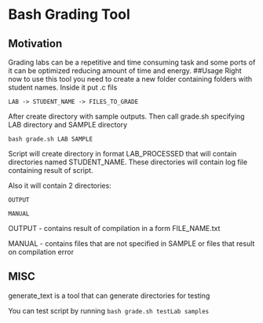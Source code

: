 # Bash Grading Tool
## Motivation
Grading labs can be a repetitive and time consuming task and some ports of it can be optimized reducing amount of time and energy.
##Usage
Right now to use this tool you need to create a new folder containing folders with student names. Inside it put .c fils

`LAB -> STUDENT_NAME -> FILES_TO_GRADE`

After create directory with sample outputs.
Then call grade.sh specifying LAB directory and SAMPLE directory

```bash grade.sh LAB SAMPLE ```

Script will create directory in format LAB_PROCESSED that will contain directories named STUDENT_NAME.
These directories will contain log file containing result of script.

Also it will contain 2 directories:

    OUTPUT
    
    MANUAL
OUTPUT - contains result of compilation in a form FILE_NAME.txt

MANUAL - contains files that are not specified in SAMPLE or files that result on compilation error


## MISC
generate_text is a tool that can generate directories for testing

You can test script by running 
```bash grade.sh testLab samples```
